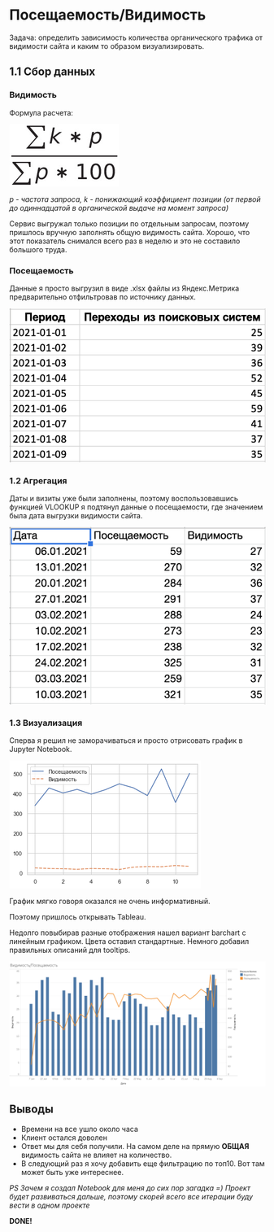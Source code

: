 # Посещаемость/Видимость
Задача: определить зависимость количества органического трафика от видимости сайта и каким то образом визуализировать.

## 1.1 Сбор данных
### Видимость
Формула расчета:

![формула видимости](./src/formula.png)

*p - частота запроса, k - понижающий коэффициент позиции (от первой до одиннадцатой в органической выдаче на момент запроса)*

Сервис выгружал только позиции по отдельным запросам, поэтому пришлось вручную заполнять общую видимость сайта. Хорошо, что этот показатель снимался всего раз в неделю и это не составило большого труда.

### Посещаемость
Данные я просто выгрузил в виде .xlsx файлы из Яндекс.Метрика предварительно отфильтровав по источнику данных.

![скриншот посещаемость](./src/sessions.png)

### 1.2 Агрегация
Даты и визиты уже были заполнены, поэтому воспользовавшись функцией VLOOKUP я подтянул данные о посещаемости, где значением была дата выгрузки видимости сайта.

![скриншот df](./src/df.png)

### 1.3 Визуализация

Сперва я решил не заморачиваться и просто отрисовать график в Jupyter Notebook.

![скрин графика из JN](./src/sns_figure.png)

График мягко говоря оказался не очень информативный.

Поэтому пришлось открывать Tableau.

Недолго повыбирав разные отображения нашел вариант barchart с линейным графиком. Цвета оставил стандартные. Немного добавил правильных описаний для tooltips.

![результат](/charts/organic_sessions_tableau.png)



## Выводы

- Времени на все ушло около часа
- Клиент остался доволен
- Ответ мы для себя получили. На самом деле на прямую **ОБЩАЯ** видимость сайта не влияет на количество. 
- В следующий раз я хочу добавить еще фильтрацию по топ10. Вот там может быть уже интереснее.  

*PS Зачем я создал Notebook для меня до сих пор загадка =) Проект будет развиваться дальше, поэтому скорей всего все итерации буду вести в одном проекте*

**DONE!**
